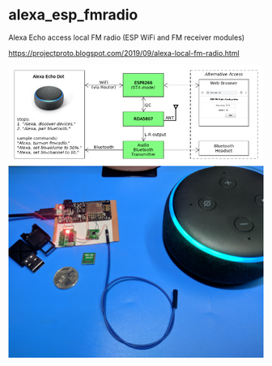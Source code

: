 # alexa_esp_fmradio
Alexa Echo access local FM radio (ESP WiFi and FM receiver modules)

https://projectproto.blogspot.com/2019/09/alexa-local-fm-radio.html

![alt text](https://raw.githubusercontent.com/julznc/alexa_esp_fmradio/master/docs/esp-fmradio.png)
![alt text](https://raw.githubusercontent.com/julznc/alexa_esp_fmradio/master/docs/echo-dot-3rdgen.jpg)
